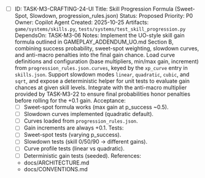 - [ ] ID: TASK-M3-CRAFTING-24-UI
  Title: Skill Progression Formula (Sweet-Spot, Slowdown, progression_rules.json)
  Status: Proposed
  Priority: P0
  Owner: Copilot Agent
  Created: 2025-10-25
  Artifacts: `game/systems/skills.py`, `tests/systems/test_skill_progression.py`
  DependsOn: TASK-M3-06
  Notes:
  Implement the UO-style skill gain formula outlined in GAMEPLAY_ADDENDUM_UO.md Section B, combining success probability, sweet-spot weighting, slowdown curves, and anti-macro penalties into the final gain chance.
  Load curve definitions and configuration (base multipliers, min/max gain, increment) from `progression_rules.json.curves`, keyed by the `xp_curve` entry in `skills.json`.
  Support slowdown modes `linear`, `quadratic`, `cubic`, and `sqrt`, and expose a deterministic helper for unit tests to evaluate gain chances at given skill levels.
  Integrate with the anti-macro multiplier provided by TASK-M3-22 to ensure final probabilities honor penalties before rolling for the +0.1 gain.
  Acceptance:
  - [ ] Sweet-spot formula works (max gain at p_success ~0.5).
  - [ ] Slowdown curves implemented (quadratic default).
  - [ ] Curves loaded from `progression_rules.json`.
  - [ ] Gain increments are always +0.1.
  Tests:
  - [ ] Sweet-spot tests (varying p_success).
  - [ ] Slowdown tests (skill 0/50/90 -> different gains).
  - [ ] Curve profile tests (linear vs quadratic).
  - [ ] Deterministic gain tests (seeded).
  References:
  - docs/ARCHITECTURE.md
  - docs/CONVENTIONS.md
